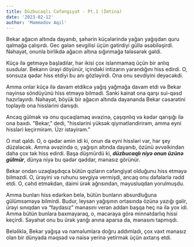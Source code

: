```yaml
---
title: Düzbucaqlı Cəfəngiyat - Pt.1 (İmtina)
date: '2023-02-12'
author: 'Məmmədov Aqil'
---
```


Bekar ağacın altında dayanıb, şəhərin küçələrində yağan yağışdan quru qalmağa çalışırdı. Gec gələn sevgilisi üçün gətirdiyi güllə əsəbiləşirdi. Nəhayət, onunla birlikdə ağacın altına sığınmağa tələsərək gəldi.

Küçə ilə getməyə başladılar, hər ikisi çox islanmamaq üçün bir anlıq susdular. Bekarın ürəyi döyünür, içindəki intizarın yarandığını hiss edirdi. O, sonsuza qədər hiss etdiyi bu anı gözləyirdi. Ona onu sevdiyini deyəcəkdi.

Amma onlar küçə ilə davam etdikcə yağış yağmağa davam etdi və Bekar nəyinsə söndüyünü hiss etməyə bilmədi. Sanki kainat ona qarşı sui-qəsd hazırlayırdı. Nəhayət, böyük bir ağacın altında dayananda Bekar cəsarətini toplayıb ona hisslərini danışdı.

Ancaq gülmək və onu qucaqlamaq əvəzinə, çaşqınlıq və kədər qarışığı ilə ona baxdı. "Bekar," dedi, "hisslərini yüksək qiymətləndirirəm, amma eyni hissləri keçirmirəm. Üzr istəyirəm."

O mat qaldı. O, o qədər əmin idi ki, onun da eyni hissləri var, hər şey düzələcək. Amma əvəzində o, yağışın altında dayanıb, özünü əvvəlkindən daha çox tək hiss edirdi. Başa düşmürdü ki, **_düzbucaqlı niyə onun üzünə gülmür_**, dünya niyə bu qədər qəddar, mənasız görünür.

Bekar ondan uzaqlaşdıqca bütün qızların cəfəngiyat olduğunu hiss etməyə bilməzdi. O, ürəyini və ruhunu sevgiyə vermişdi, ancaq onu dəfələrlə rədd etdi. O, cəhd etməkdən, daimi ürək ağrısından, məyusluqdan yorulmuşdu.

Amma bunları hiss edərkən belə, bütün bunların absurdluğuna gülümsəməyə bilmirdi. Budur, leysan yağışının ortasında özünə yazığı gəlir, ürəyi sınıqdan və “faydasız” mənasını verən addan başqa heç nə ilə yox idi. Amma bütün bunlara baxmayaraq, o, macəraya görə minnətdarlıq hissi keçirdi. Səyahət onu bu ürək yanğı anına aparsa da, mənasını tapmışdı.

Beləliklə, Bekar yağışa və naməlumlara doğru addımladı, çox vaxt mənasız olan bir dünyada məqsəd və nəisə yerinə yetirmək üçün axtarış etdi.
